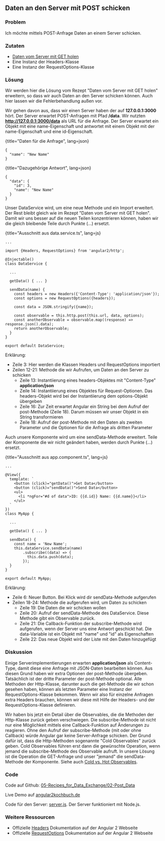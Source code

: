 ## Daten an den Server mit POST schicken

### Problem

Ich möchte mittels POST-Anfrage Daten an einem Server schicken.

### Zutaten
* [Daten vom Server mit GET holen](#c05-get-data)
* Eine Instanz der Headers-Klasse
* Eine Instanz der RequestOptions-Klasse

### Lösung

Wir werden hier die Lösung vom Rezept "Daten vom Server mit GET holen" erweitern, so dass wir auch Daten an den Server schicken können.
Auch hier lassen wir die Fehlerbehandlung außen vor.

Wir gehen davon aus, dass wir einen Server haben der auf __127.0.0.1:3000__ hört.
Der Server erwartet POST-Anfragen mit Pfad __/data__.
Wir nutzten __http://127.0.0.1:3000/data__ als URL für die Anfrage.
Der Server erwartet ein Objekt mit eine name-Eigenschaft und antwortet mit einem Objekt mit der name-Eigenschaft und eine id-Eigenschaft.

{title="Daten für die Anfrage", lang=json}
```
{
  "name": "New Name"
}
```

{title="Dazugehörige Antwort", lang=json}
```
{
  "data": {
    "id": 3,
    "name": "New Name"
  }
}
```

Unser DataService wird, um eine neue Methode und ein Import erweitert.
Der Rest bleibt gleich wie im Rezept "Daten vom Server mit GET holen".
Damit wir uns besser auf die neuen Teilen konzentrieren können, haben wir die gleich bleibende Teile durch Punkte (...) ersetzt.

{title="Ausschnitt aus data.service.ts", lang=js}
```
...

import {Headers, RequestOptions} from 'angular2/http';

@Injectable()
class DataService {

  ...

  getData() { ... }

  sendData(name) {
    const headers = new Headers({'Content-Type': 'application/json'});
    const options = new RequestOptions({headers});

    const data = JSON.stringify({name});

    const observable = this.http.post(this.url, data, options);
    const anotherObservable = observable.map((response) => response.json().data);
    return anotherObservable;
  }
}

export default DataService;
```

Erklärung:

* Zeile 3: Hier werden die Klassen Headers und RequestOptions importiert
* Zeilen 12-21: Methode die wir Aufrufen, um Daten an den Server zu schicken
  * Zeile 13: Instantiierung eines headers-Objektes mit "Content-Type" __application/json__
  * Zeile 14: Instantiierung eines Objektes für Request-Optionen. Das headers-Objekt wird bei der Instantiierung dem options-Objekt übergeben
  * Zeile 16: Zur Zeit erwartet Angular ein String bei dem Aufruf der post-Methode (Zeile 18). Darum müssen wir unser Objekt in ein String transformieren
  * Zeile 18: Aufruf der post-Methode mit den Daten als zweiten Parameter und die Optionen für die Anfrage als dritten Parameter


Auch unsere Komponente wird um eine sendData-Methode erweitert.
Teile der Komponente die wir nicht geändert haben, werden durch Punkte (...) ersetzt.

{title="Ausschnitt aus app.component.ts", lang=js}
```
...

@View({
  template: `
    <button (click)="getData()">Get Data</button>
    <button (click)="sendData()">Send Data</button>
    <ul>
      <li *ngFor="#d of data">ID: {{d.id}} Name: {{d.name}}</li>
    </ul>
  `
})
class MyApp {

  ...

  getData() { ... }

  sendData() {
    const name = 'New Name';
    this.dataService.sendData(name)
        .subscribe((data) => {
          this.data.push(data);
        });
  }
}

export default MyApp;
```

Erklärung:

* Zeile 6: Neuer Button. Bei Klick wird dir sendData-Methode aufgerufen
* Zeilen 18-24: Methode die aufgerufen wird, um Daten zu schicken
  * Zeile 19: Die Daten die wir schicken wollen
  * Zeile 20: Aufruf der sendData-Methode des DataService. Diese Methode gibt ein Observable zurück.
  * Zeile 21: Die Callback-Funktion der subscribe-Methode wird aufgerufen, wenn der Server uns eine Antwort geschickt hat. Die data-Variable ist ein Objekt mit "name" und "id" als Eigenschaften
  * Zeile 22: Das neue Objekt wird der Liste mit den Daten hinzugefügt

### Diskussion

Einige Serverimplementierungen erwarten __application/json__ als Content-Type, damit diese eine Anfrage mit JSON-Daten bearbeiten können.
Aus diesen Grund haben wir extra Optionen der post-Methode übergeben.
Tatsächlich ist der dritte Parameter der post-Methode optional.
Alle Methoden der Http-Klasse, darunter auch die get-Methode die wir schon gesehen haben, können als letzten Parameter eine Instanz der RequestOptions-Klasse bekommen.
Wenn wir also für einzelne Anfragen extra Headers brauchen, können wir diese mit Hilfe der Headers- und der RequestOptions-Klasse definieren.

Wir haben bis jetzt ein Detail über die Observables, die die Methoden der Http-Klasse zurück geben verschwiegen.
Die subscribe-Methode ist nicht nur eine Möglichkeit mittels eine Callback-Funktion auf Änderungen zu reagieren.
Ohne den Aufruf der subscribe-Methode (mit oder ohne Callback) würde Angular gar keine Server-Anfrage schicken.
Der Grund dafür ist, dass die Http-Methoden sogenannte "Cold Observables" zurück geben.
Cold Observables führen erst dann die gewünschte Operation, wenn jemand die subscribe-Methode des Observable aufruft.
In unsere Lösung ist die Operation die GET-Anfrage und unser "jemand" die sendData-Methode der Komponente.
Siehe auch [Cold vs. Hot Observables](https://github.com/Reactive-Extensions/RxJS/blob/master/doc/gettingstarted/creating.md#cold-vs-hot-observables).

### Code

Code auf Github: [05-Recipes\_for\_Data\_Exchange/02-Post\_Data](https://github.com/jsperts/angular2_kochbuch_code/tree/master/05-Recipes_for_Data_Exchange/02-Post_Data)

Live Demo auf [angular2kochbuch.de](http://angular2kochbuch.de/examples/code/05-Recipes_for_Data_Exchange/02-Post_Data)

Code für den Server: [server.js](https://github.com/jsperts/angular2_kochbuch_code/tree/master/05-Recipes_for_Data_Exchange/server.js). Der Server funktioniert mit Node.js.

### Weitere Ressourcen

* Offizielle [Headers](https://angular.io/docs/ts/latest/api/http/Headers-class.html) Dokumentation auf der Angular 2 Webseite
* Offizielle [RequestOptions](https://angular.io/docs/ts/latest/api/http/RequestOptions-class.html) Dokumentation auf der Angular 2 Webseite

